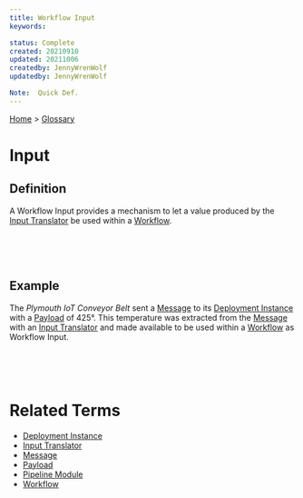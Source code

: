 ```yaml
---
title: Workflow Input
keywords: 

status: Complete
created: 20210910
updated: 20211006
createdby: JennyWrenWolf
updatedby: JennyWrenWolf

Note:  Quick Def.
---
```

[Home](../Index.md) > [Glossary](./Index.md)

# Input
## Definition
A Workflow Input provides a mechanism to let a value produced by the [Input Translator](./InputTranslator) be used within a [Workflow](./Workflow.md).



<br>
<br>
<br>

## Example
The *Plymouth IoT Conveyor Belt* sent a [Message](./Message.md) to its [Deployment Instance](./DeploymentInstance.md) with a [Payload](./Payload) of 425°.  This temperature was extracted from the [Message](./Device/Message.md) with an [Input Translator](./InputTranslator) and made available to be used within a [Workflow](./Workflow.md) as Workflow Input.

<br>
<br>
<br>

# Related Terms
- [Deployment Instance](./DeploymentInstance.md)
- [Input Translator](./InputTranslator)
- [Message](./Device/Message.md)
- [Payload](./Payload.md)
- [Pipeline Module](./PipelineModule.md)
- [Workflow](./Workflow.md)